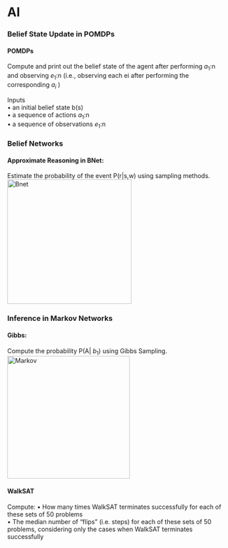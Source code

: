 # AI
### Belief State Update in POMDPs
#### POMDPs
Compute and print out the belief state of the agent after performing $a_1$:n and observing $e_1$:n 
(i.e., observing each ei after performing the corresponding $a_i$ )

  Inputs <br/>
  • an initial belief state b(s) <br/>
  • a sequence of actions $a_1$:n <br/>
  • a sequence of observations $e_1$:n <br/>

### Belief Networks
#### Approximate Reasoning in BNet:
Estimate the probability of the event P(r|s,w) using sampling methods. <br/>
<img width="284" alt="Bnet" src="https://user-images.githubusercontent.com/100398733/220796380-26310de8-eecc-48af-80ed-b5020c24f5a6.png">

### Inference in Markov Networks
#### Gibbs:
  Compute the probability P(A| $b_1$) using Gibbs Sampling. <br/>
  <img width="280" alt="Markov" src="https://user-images.githubusercontent.com/100398733/220796851-59366e61-3f75-4630-b343-e0b75c215c34.png">


#### WalkSAT
Compute:
  • How many times WalkSAT terminates successfully for each of these sets of 50 problems <br/>
  • The median number of “flips” (i.e. steps) for each of these sets of 50 problems, considering only the cases when WalkSAT terminates successfully
